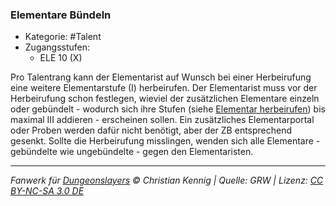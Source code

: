 <!---
Dies ist ein Fanwerk für DUNGEONSLAYERS © von Christian Kennig

Quellen:      [Dungeonslayers Grundregelwerk](https://dungeonslayers.net/download/Dungeonslayers4.pdf)
              [Talentbeschreibungen](https://www.f-space.de/ds4/tools-talentcards.html)
License:      [CC-BY-NC-SA 4.0](https://creativecommons.org/licenses/by-nc-sa/4.0/deed.de)
Richtlinien:  [Fanwerkrichtlinien](https://www.dungeonslayers.net/fanwerk-richtlinien/)
Autor:        Zauberlehrling
-->

### Elementare Bündeln

- Kategorie: #Talent
- Zugangsstufen:
  - ELE 10 (X)

Pro Talentrang kann der Elementarist auf Wunsch bei einer Herbeirufung eine weitere Elementarstufe (I) herbeirufen. Der Elementarist muss vor der Herbeirufung schon festlegen, wieviel der zusätzlichen Elementare einzeln oder gebündelt - wodurch sich ihre Stufen (siehe [Elementar herbeirufen](../zauber/elementar-herbeirufen.md)) bis maximal III addieren - erscheinen sollen. Ein zusätzliches Elementarportal oder Proben werden dafür nicht benötigt, aber der ZB entsprechend gesenkt. Sollte die Herbeirufung misslingen, wenden sich alle Elementare - gebündelte wie ungebündelte - gegen den Elementaristen.

---

_Fanwerk für [Dungeonslayers](https://www.dungeonslayers.net/) © Christian Kennig | Quelle: GRW | Lizenz: [CC BY-NC-SA 3.0 DE](https://creativecommons.org/licenses/by-nc-sa/3.0/de/)_
